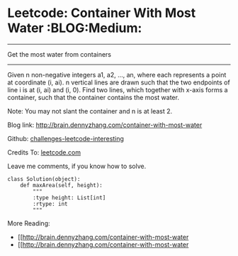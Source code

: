 # Leetcode: Container With Most Water     :BLOG:Medium:


---

Get the most water from containers  

---

Given n non-negative integers a1, a2, &#x2026;, an, where each represents a point at coordinate (i, ai). n vertical lines are drawn such that the two endpoints of line i is at (i, ai) and (i, 0). Find two lines, which together with x-axis forms a container, such that the container contains the most water.  

Note: You may not slant the container and n is at least 2.  

Blog link: <http://brain.dennyzhang.com/container-with-most-water>  

Github: [challenges-leetcode-interesting](https://github.com/DennyZhang/challenges-leetcode-interesting/tree/master/container-with-most-water)  

Credits To: [leetcode.com](https://leetcode.com/problems/container-with-most-water/description)  

Leave me comments, if you know how to solve.  

    class Solution(object):
        def maxArea(self, height):
            """
            :type height: List[int]
            :rtype: int
            """

More Reading:  
-   [[<http://brain.dennyzhang.com/container-with-most-water>
-   [[<http://brain.dennyzhang.com/container-with-most-water>